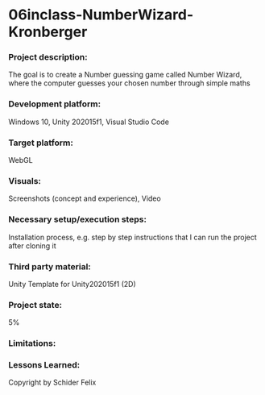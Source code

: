 # 06inclass-NumberWizard-Kronberger

### Project description: 
The goal is to create a Number guessing game called Number Wizard, where the computer guesses your chosen number through simple maths

### Development platform: 
Windows 10, Unity 202015f1, Visual Studio Code

### Target platform: 
WebGL

### Visuals: 
Screenshots (concept and experience), Video

### Necessary setup/execution steps: 
Installation process, e.g. step by step instructions that I can run the project after cloning it

### Third party material: 
Unity Template for Unity202015f1 (2D)

### Project state: 
5% 

### Limitations: 

### Lessons Learned: 

Copyright by Schider Felix
